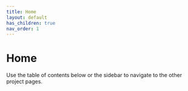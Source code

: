 ```yaml
---
title: Home
layout: default
has_children: true
nav_order: 1
---
```


# Home
Use the table of contents below or the sidebar to navigate to the other project pages. 
